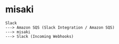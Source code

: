 # misaki

```
Slack
---> Amazon SQS (Slack Integration / Amazon SQS)
---> misaki
---> Slack (Incoming Webhooks)
```

